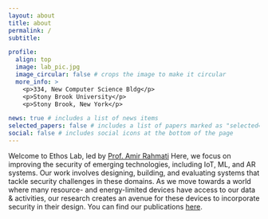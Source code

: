 ```yaml
---
layout: about
title: about
permalink: /
subtitle:

profile:
  align: top
  image: lab_pic.jpg
  image_circular: false # crops the image to make it circular
  more_info: >
    <p>334, New Computer Science Bldg</p>
    <p>Stony Brook University</p>
    <p>Stony Brook, New York</p>

news: true # includes a list of news items
selected_papers: false # includes a list of papers marked as "selected={true}"
social: false # includes social icons at the bottom of the page
---
```


Welcome to Ethos Lab, led by [Prof. Amir Rahmati](https://amir.rahmati.com) Here, we focus on improving the security of emerging technologies, including IoT, ML, and AR systems. Our work involves designing, building, and evaluating systems that tackle security challenges in these domains. As we move towards a world where many resource- and energy-limited devices have access to our data & activities, our research creates an avenue for these devices to incorporate security in their design. You can find our publications [here](/publications/).


<!-- # Publications -->
<!-- _pages/publications.md -->
<!-- <div class="publications">

{% bibliography %}

</div> -->
